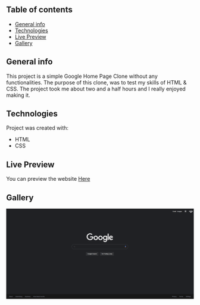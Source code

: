## Table of contents
* [General info](#general-info)
* [Technologies](#technologies)
* [Live Preview](#live-preview)
* [Gallery](#gallery)

## General info
This project is a simple Google Home Page Clone without any functionalities.
The purpose of this clone, was to test my skills of HTML & CSS.
The project took me about two and a half hours and I really enjoyed making it.

	
## Technologies
Project was created with:
* HTML
* CSS
	
## Live Preview
You can preview the website [Here](https://xwexerx.github.io/google-clone/)

## Gallery
![Completed Project Image](/img/FinishedProject.png)
